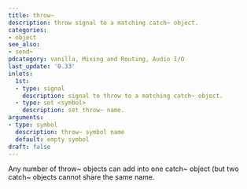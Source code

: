 ```yaml
---
title: throw~
description: throw signal to a matching catch~ object.
categories:
- object
see_also:
- send~
pdcategory: vanilla, Mixing and Routing, Audio I/O
last_update: '0.33'
inlets:
  1st:
  - type: signal
    description: signal to throw to a matching catch~ object.
  - type: set <symbol>
    description: set throw~ name.
arguments:
- type: symbol
  description: throw~ symbol name 
  default: empty symbol
draft: false
---
```

Any number of throw~ objects can add into one catch~ object (but two catch~ objects cannot share the same name.
